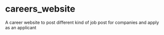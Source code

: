 # careers_website
A career website to post different kind of job post for companies and apply as an applicant 
